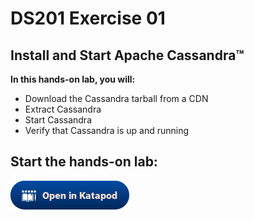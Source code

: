 # DS201 Exercise 01

## Install and Start Apache Cassandra™

**In this hands-on lab, you will:**
* Download the Cassandra tarball from a CDN
* Extract Cassandra
* Start Cassandra
* Verify that Cassandra is up and running


## Start the hands-on lab:

[![Open in KataPod](https://github.com/DataStax-Academy/katapod-shared-assets/blob/main/images/open-in-katapod.png)](https://gitpod.io/##https://github.com/DataStax-Academy/ds201-lab01/)